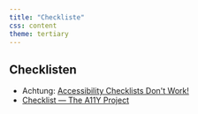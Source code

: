 ```yaml
---
title: "Checkliste"
css: content
theme: tertiary
---
```

## Checklisten

- Achtung: <a href="https://www.google.com/search?q=accessibility+checklists+don%27t+work">Accessibility Checklists Don't Work!</a>
- <a href="https://www.a11yproject.com/checklist">Checklist — The A11Y Project</a>
